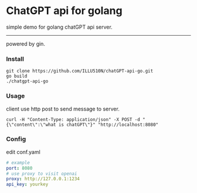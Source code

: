 # ChatGPT api for golang

simple demo for golang chatGPT api server.

---

powered by gin. 

### Install
```shell
git clone https://github.com/ILLU510N/chatGPT-api-go.git
go build
./chatgpt-api-go
```

### Usage
client use http post to send message to server.
```shell
curl -H "Content-Type: application/json" -X POST -d "{\"content\":\"what is chatGPT\"}" "http://localhost:8080"
```

### Config
edit conf.yaml

```yaml
# example
port: 8080
# use proxy to visit openai
proxy: http://127.0.0.1:1234
api_key: yourkey
```
